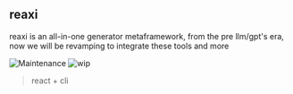## reaxi

reaxi is an all-in-one generator metaframework,
from the pre llm/gpt's era, now we will be revamping to integrate these tools and more 

<img alt="Maintenance" src="https://img.shields.io/maintenance/yes/2025"> <img alt="wip" src="https://img.shields.io/static/v1?label=source%20code&message=wip&color=orange">

> react + cli



